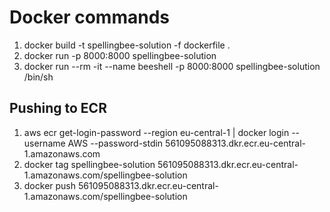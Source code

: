 # Docker commands

1. docker build -t spellingbee-solution -f dockerfile .
2. docker run -p 8000:8000 spellingbee-solution
3. docker run --rm -it --name beeshell -p 8000:8000 spellingbee-solution /bin/sh

## Pushing to ECR

1. aws ecr get-login-password --region eu-central-1 | docker login --username AWS --password-stdin 561095088313.dkr.ecr.eu-central-1.amazonaws.com
2. docker tag spellingbee-solution 561095088313.dkr.ecr.eu-central-1.amazonaws.com/spellingbee-solution
3. docker push 561095088313.dkr.ecr.eu-central-1.amazonaws.com/spellingbee-solution
